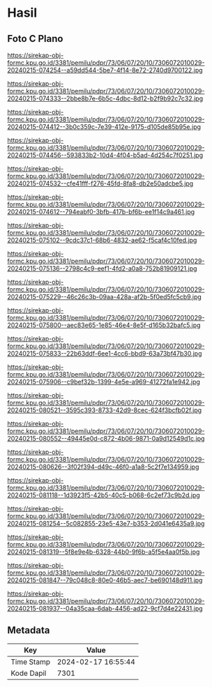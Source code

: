 # Hasil

## Foto C Plano

https://sirekap-obj-formc.kpu.go.id/3381/pemilu/pdpr/73/06/07/20/10/7306072010029-20240215-074254--a59dd544-5be7-4f14-8e72-2740d9700122.jpg

https://sirekap-obj-formc.kpu.go.id/3381/pemilu/pdpr/73/06/07/20/10/7306072010029-20240215-074333--2bbe8b7e-6b5c-4dbc-8d12-b2f9b92c7c32.jpg

https://sirekap-obj-formc.kpu.go.id/3381/pemilu/pdpr/73/06/07/20/10/7306072010029-20240215-074412--3b0c359c-7e39-412e-9175-d105de85b95e.jpg

https://sirekap-obj-formc.kpu.go.id/3381/pemilu/pdpr/73/06/07/20/10/7306072010029-20240215-074456--593833b2-10d4-4f04-b5ad-4d254c7f0251.jpg

https://sirekap-obj-formc.kpu.go.id/3381/pemilu/pdpr/73/06/07/20/10/7306072010029-20240215-074532--cfe41fff-f276-45fd-8fa8-db2e50adcbe5.jpg

https://sirekap-obj-formc.kpu.go.id/3381/pemilu/pdpr/73/06/07/20/10/7306072010029-20240215-074612--794eabf0-3bfb-417b-bf6b-ee1f14c9a461.jpg

https://sirekap-obj-formc.kpu.go.id/3381/pemilu/pdpr/73/06/07/20/10/7306072010029-20240215-075102--9cdc37c1-68b6-4832-ae62-f5caf4c10fed.jpg

https://sirekap-obj-formc.kpu.go.id/3381/pemilu/pdpr/73/06/07/20/10/7306072010029-20240215-075136--2798c4c9-eef1-4fd2-a0a8-752b81909121.jpg

https://sirekap-obj-formc.kpu.go.id/3381/pemilu/pdpr/73/06/07/20/10/7306072010029-20240215-075229--46c26c3b-09aa-428a-af2b-5f0ed5fc5cb9.jpg

https://sirekap-obj-formc.kpu.go.id/3381/pemilu/pdpr/73/06/07/20/10/7306072010029-20240215-075800--aec83e65-1e85-46e4-8e5f-d165b32bafc5.jpg

https://sirekap-obj-formc.kpu.go.id/3381/pemilu/pdpr/73/06/07/20/10/7306072010029-20240215-075833--22b63ddf-6ee1-4cc6-bbd9-63a73bf47b30.jpg

https://sirekap-obj-formc.kpu.go.id/3381/pemilu/pdpr/73/06/07/20/10/7306072010029-20240215-075906--c9bef32b-1399-4e5e-a969-41272fa1e942.jpg

https://sirekap-obj-formc.kpu.go.id/3381/pemilu/pdpr/73/06/07/20/10/7306072010029-20240215-080521--3595c393-8733-42d9-8cec-624f3bcfb02f.jpg

https://sirekap-obj-formc.kpu.go.id/3381/pemilu/pdpr/73/06/07/20/10/7306072010029-20240215-080552--49445e0d-c872-4b06-9871-0a9d12549d1c.jpg

https://sirekap-obj-formc.kpu.go.id/3381/pemilu/pdpr/73/06/07/20/10/7306072010029-20240215-080626--3f02f394-d49c-46f0-a1a8-5c2f7e134959.jpg

https://sirekap-obj-formc.kpu.go.id/3381/pemilu/pdpr/73/06/07/20/10/7306072010029-20240215-081118--1d3923f5-42b5-40c5-b068-6c2ef73c9b2d.jpg

https://sirekap-obj-formc.kpu.go.id/3381/pemilu/pdpr/73/06/07/20/10/7306072010029-20240215-081254--5c082855-23e5-43e7-b353-2d041e6435a9.jpg

https://sirekap-obj-formc.kpu.go.id/3381/pemilu/pdpr/73/06/07/20/10/7306072010029-20240215-081319--5f8e9e4b-6328-44b0-9f6b-a5f5e4aa0f5b.jpg

https://sirekap-obj-formc.kpu.go.id/3381/pemilu/pdpr/73/06/07/20/10/7306072010029-20240215-081847--79c048c8-80e0-46b5-aec7-be690148d911.jpg

https://sirekap-obj-formc.kpu.go.id/3381/pemilu/pdpr/73/06/07/20/10/7306072010029-20240215-081937--04a35caa-6dab-4456-ad22-9cf7d4e22431.jpg


## Metadata

| Key        | Value               |
| ---------- | ------------------- |
| Time Stamp | 2024-02-17 16:55:44 |
| Kode Dapil | 7301                |



